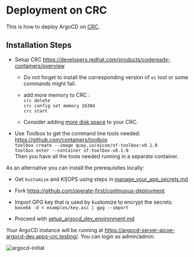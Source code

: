 # Deployment on CRC

This is how to deploy ArgoCD on [CRC](https://developers.redhat.com/products/codeready-containers/overview).

## Installation Steps

 * Setup CRC https://developers.redhat.com/products/codeready-containers/overview
   * Do not forget to install the corresponding version of `oc` tool or some commands might fail.
   * add more memory to CRC : \
   `crc delete` \
   `crc config set memory 16384` \
   `crc start`

   * Consider adding [more disk space](crc-disk-size.md) to your CRC.

* Use Toolbox to get the command line tools needed: https://github.com/containers/toolbox \
   `toolbox create --image quay.io/aicoe/of-toolbox:v0.1.0` \
   `toolbox enter --container of-toolbox-v0.1.0` \
   Then you have all the tools needed running in a separate container.

As an alternative you can install the prerequisites locally:
 * Get `kustomize` and KSOPS using steps in [manage_your_app_secrets.md](../../manage_your_app_secrets.md)

 * Fork https://github.com/operate-first/continuous-deployment

 * Import GPG key that is used by kustomize to encrypt the secrets.\
   ```base64 -d < examples/key.asc | gpg --import ```

 * Proceed with [setup_argocd_dev_environment.md](../../argocd_operations/setup_argocd_dev_environment.md)

Your ArgoCD instance will be running at https://argocd-server-aicoe-argocd-dev.apps-crc.testing/. You can login as admin/admin.

![argocd-initial](./argocd-initial.png "argocd-initial")
